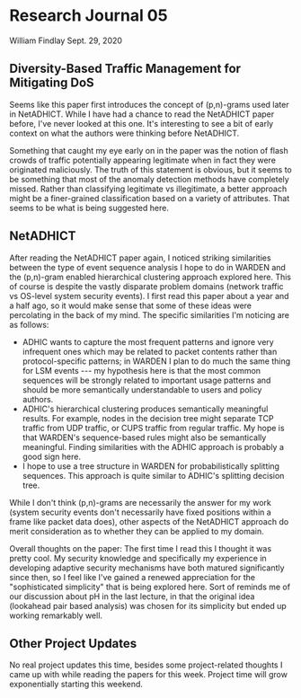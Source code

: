 # Research Journal 05

William Findlay
Sept. 29, 2020

## Diversity-Based Traffic Management for Mitigating DoS

Seems like this paper first introduces the concept of (p,n)-grams used later
in NetADHICT. While I have had a chance to read the NetADHICT paper before,
I've never looked at this one. It's interesting to see a bit of early context
on what the authors were thinking before NetADHICT.

Something that caught my eye early on in the paper was the notion of flash
crowds of traffic potentially appearing legitimate when in fact they were
originated maliciously. The truth of this statement is obvious, but it seems to
be something that most of the anomaly detection methods have completely missed.
Rather than classifying legitimate vs illegitimate, a better approach might be
a finer-grained classification based on a variety of attributes. That seems to
be what is being suggested here.

## NetADHICT

After reading the NetADHICT paper again, I noticed striking similarities between
the type of event sequence analysis I hope to do in WARDEN and the (p,n)-gram
enabled hierarchical clustering approach explored here. This of course is
despite the vastly disparate problem domains (network traffic vs OS-level system
security events). I first read this paper about a year and a half ago, so it would make
sense that some of these ideas were percolating in the back of my mind. The
specific similarities I'm noticing are as follows:

- ADHIC wants to capture the most frequent patterns and ignore very infrequent
  ones which may be related to packet contents rather than protocol-specific
  patterns; in WARDEN I plan to do much the same thing for LSM events --- my
  hypothesis here is that the most common sequences will be strongly related to
  important usage patterns and should be more semantically understandable to
  users and policy authors.
- ADHIC's hierarchical clustering produces semantically meaningful results. For
  example, nodes in the decision tree might separate TCP traffic from UDP
  traffic, or CUPS traffic from regular traffic. My hope is that WARDEN's
  sequence-based rules might also be semantically meaningful. Finding
  similarities with the ADHIC approach is probably a good sign here.
- I hope to use a tree structure in WARDEN for probabilistically splitting
  sequences. This approach is quite similar to ADHIC's splitting decision tree.

While I don't think (p,n)-grams are necessarily the answer for my work (system security events
don't necessarily have fixed positions within a frame like packet data does), other
aspects of the NetADHICT approach do merit consideration as to whether they can
be applied to my domain.

Overall thoughts on the paper: The first time I read this I thought it was
pretty cool. My security knowledge and specifically my experience in developing
adaptive security mechanisms have both matured significantly since then, so
I feel like I've gained a renewed appreciation for the "sophisticated
simplicity" that is being explored here. Sort of reminds me of our discussion
about pH in the last lecture, in that the original idea (lookahead pair based
analysis) was chosen for its simplicity but ended up working remarkably well.

## Other Project Updates

No real project updates this time, besides some project-related thoughts I came
up with while reading the papers for this week. Project time will grow
exponentially starting this weekend.
